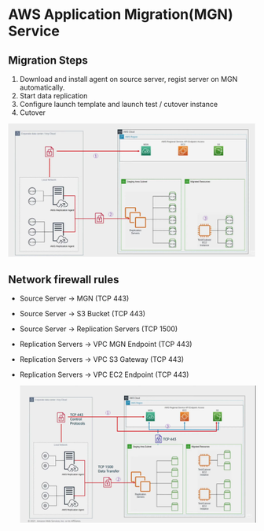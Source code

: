 # AWS Application Migration(MGN) Service

## Migration Steps

1. Download and install agent on source server, regist server on MGN automatically.
2. Start data replication
3. Configure launch template and launch test / cutover instance
4. Cutover

![img](./docs/001.png)

## Network firewall rules

- Source Server → MGN (TCP 443)
- Source Server → S3 Bucket (TCP 443)
- Source Server → Replication Servers (TCP 1500)
- Replication Servers → VPC MGN Endpoint (TCP 443)
- Replication Servers → VPC S3 Gateway (TCP 443)
- Replication Servers → VPC EC2 Endpoint (TCP 443)

  ![img](./docs/002.png)
